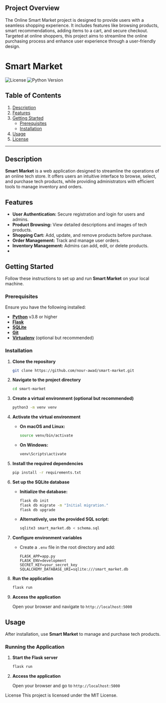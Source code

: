 ## Project Overview
The Online Smart Market project is designed to provide users with a seamless shopping experience. It includes features like browsing products, smart recommendations, adding items to a cart, and secure checkout. Targeted at online shoppers, this project aims to streamline the online purchasing process and enhance user experience through  a user-friendly design.




# Smart Market

![License](https://img.shields.io/badge/license-MIT-blue.svg)
![Python Version](https://img.shields.io/badge/python-3.8%2B-blue.svg)

## Table of Contents

1. [Description](#description)
2. [Features](#features)
3. [Getting Started](#getting-started)
    - [Prerequisites](#prerequisites)
    - [Installation](#installation)
4. [Usage](#usage)
5. [License](#license)

---

## Description

**Smart Market** is a web application designed to streamline the operations of an online tech store. It offers users an intuitive interface to browse, select, and purchase tech products, while providing administrators with efficient tools to manage inventory and orders.

## Features

- **User Authentication:** Secure registration and login for users and admins.
- **Product Browsing:** View detailed descriptions and images of tech products.
- **Shopping Cart:** Add, update, and remove products before purchase.
- **Order Management:** Track and manage user orders.
- **Inventory Management:** Admins can add, edit, or delete products.
- 
## Getting Started

Follow these instructions to set up and run **Smart Market** on your local machine.

### Prerequisites

Ensure you have the following installed:

- **[Python](https://www.python.org/)** v3.8 or higher
- **[Flask](https://flask.palletsprojects.com/)**
- **[SQLite](https://www.sqlite.org/index.html)**
- **[Git](https://git-scm.com/)**
- **[Virtualenv](https://virtualenv.pypa.io/en/latest/)** (optional but recommended)

### Installation

1. **Clone the repository**

    ```bash
    git clone https://github.com/nour-awad/smart-market.git
    ```

2. **Navigate to the project directory**

    ```bash
    cd smart-market
    ```

3. **Create a virtual environment (optional but recommended)**

    ```bash
    python3 -m venv venv
    ```

4. **Activate the virtual environment**

    - **On macOS and Linux:**

        ```bash
        source venv/bin/activate
        ```

    - **On Windows:**

        ```bash
        venv\Scripts\activate
        ```

5. **Install the required dependencies**

    ```bash
    pip install -r requirements.txt
    ```

6. **Set up the SQLite database**

    - **Initialize the database:**

        ```bash
        flask db init
        flask db migrate -m "Initial migration."
        flask db upgrade
        ```

    - **Alternatively, use the provided SQL script:**

        ```bash
        sqlite3 smart_market.db < schema.sql
        ```

7. **Configure environment variables**

    - Create a `.env` file in the root directory and add:

        ```env
        FLASK_APP=app.py
        FLASK_ENV=development
        SECRET_KEY=your_secret_key
        SQLALCHEMY_DATABASE_URI=sqlite:///smart_market.db
        ```

8. **Run the application**

    ```bash
    flask run
    ```

9. **Access the application**

    Open your browser and navigate to `http://localhost:5000`

## Usage

After installation, use **Smart Market** to manage and purchase tech products.

### Running the Application

1. **Start the Flask server**

    ```bash
    flask run
    ```

2. **Access the application**

    Open your browser and go to `http://localhost:5000`


License
This project is licensed under the MIT License.
